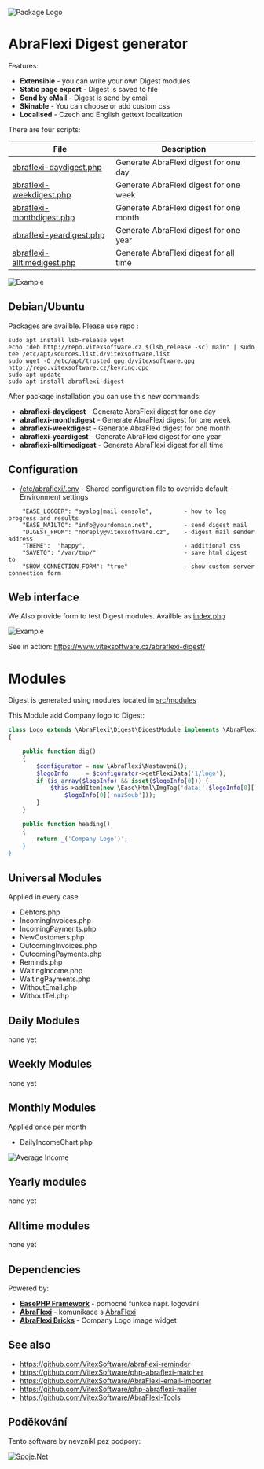 ![Package Logo](package-logo.png?raw=true "Project Logo")

AbraFlexi Digest generator
==========================

Features:

  * **Extensible**             - you can write your own Digest modules
  * **Static page export**     - Digest is saved to file
  * **Send by eMail**          - Digest is send by email   
  * **Skinable**               - You can choose or add custom css
  * **Localised**              - Czech and English gettext localization   

There are four scripts:

|  File                                                     | Description                            |
|-----------------------------------------------------------|----------------------------------------| 
|  [abraflexi-daydigest.php](src/abraflexi-daydigest.php)     | Generate AbraFlexi digest for one day   |
|  [abraflexi-weekdigest.php](src/abraflexi-weekdigest.php)   | Generate AbraFlexi digest for one week  |
|  [abraflexi-monthdigest.php](src/abraflexi-monthdigest.php) | Generate AbraFlexi digest for one month |
|  [abraflexi-yeardigest.php](src/abraflexi-yeardigest.php)   | Generate AbraFlexi digest for one year  |
|  [abraflexi-alltimedigest.php](src/abraflexi-yeardigest.php)| Generate AbraFlexi digest for all time  |


![Example](weekdigest.png?raw=true "Week Digest")

Debian/Ubuntu
-------------

Packages are availble. Please use repo :

```shell
sudo apt install lsb-release wget
echo "deb http://repo.vitexsoftware.cz $(lsb_release -sc) main" | sudo tee /etc/apt/sources.list.d/vitexsoftware.list
sudo wget -O /etc/apt/trusted.gpg.d/vitexsoftware.gpg http://repo.vitexsoftware.cz/keyring.gpg
sudo apt update
sudo apt install abraflexi-digest
```

After package installation you can use this new commands:

  * **abraflexi-daydigest**      - Generate AbraFlexi digest for one day
  * **abraflexi-monthdigest**    - Generate AbraFlexi digest for one week
  * **abraflexi-weekdigest**     - Generate AbraFlexi digest for one month
  * **abraflexi-yeardigest**     - Generate AbraFlexi digest for one year
  * **abraflexi-alltimedigest**  - Generate AbraFlexi digest for all time


Configuration
-------------

 * [/etc/abraflexi/.env](.env)   - Shared configuration file to override default Environment settings
 
```
    "EASE_LOGGER": "syslog|mail|console",         - how to log progress and results
    "EASE_MAILTO": "info@yourdomain.net",         - send digest mail
    "DIGEST_FROM": "noreply@vitexsoftware.cz",    - digest mail sender address 
    "THEME":  "happy",                            - additional css
    "SAVETO": "/var/tmp/"                         - save html digest to 
    "SHOW_CONNECTION_FORM": "true"                - show custom server connection form
```

Web interface 
-------------

We Also provide form to test Digest modules. Availble as [index.php](src/index.php)

![Example](form.png?raw=true "Week Digest")

See in action: https://www.vitexsoftware.cz/abraflexi-digest/

Modules
=======

Digest is generated using modules located in [src/modules](src/modules)

This Module add Company logo to Digest:

```php
class Logo extends \AbraFlexi\Digest\DigestModule implements \AbraFlexi\Digest\DigestModuleInterface
{

    public function dig()
    {
        $configurator = new \AbraFlexi\Nastaveni();
        $logoInfo     = $configurator->getFlexiData('1/logo');
        if (is_array($logoInfo) && isset($logoInfo[0])) {
            $this->addItem(new \Ease\Html\ImgTag('data:'.$logoInfo[0]['contentType'].';'.$logoInfo[0]['content@encoding'].','.$logoInfo[0]['content'],
                $logoInfo[0]['nazSoub']));
        }
    }

    public function heading()
    {
        return _('Company Logo')';
    }
}
```

Universal Modules
-----------------

Applied in every case

* Debtors.php  
* IncomingInvoices.php  
* IncomingPayments.php  
* NewCustomers.php  
* OutcomingInvoices.php  
* OutcomingPayments.php  
* Reminds.php  
* WaitingIncome.php  
* WaitingPayments.php  
* WithoutEmail.php  
* WithoutTel.php


Daily Modules
-------------

none yet

Weekly Modules
--------------

none yet

Monthly Modules
---------------

 Applied once per month

 * DailyIncomeChart.php

![Average Income](https://raw.githubusercontent.com/VitexSoftware/AbraFlexi-Digest/master/monthly-average-income-chart.png "Week Digest")

Yearly modules
--------------

none yet

Alltime modules
---------------

none yet

Dependencies
------------

Powered by:

 * [**EasePHP Framework**](https://github.com/VitexSoftware/php-ease-core) - pomocné funkce např. logování
 * [**AbraFlexi**](https://github.com/Spoje-NET/php-abraflexi)        - komunikace s [AbraFlexi](https://abraflexi.eu/)
 * [**AbraFlexi Bricks**](https://github.com/VitexSoftware/php-abraflexi-bricks) - Company Logo image widget


See also
--------

  * https://github.com/VitexSoftware/abraflexi-reminder
  * https://github.com/VitexSoftware/php-abraflexi-matcher
  * https://github.com/VitexSoftware/AbraFlexi-email-importer
  * https://github.com/VitexSoftware/php-abraflexi-mailer
  * https://github.com/VitexSoftware/AbraFlexi-Tools

Poděkování
----------

Tento software by nevznikl pez podpory:

[ ![Spoje.Net](spojenet.gif?raw=true "Spoje.Net s.r.o.") ](https://spoje.net/)


